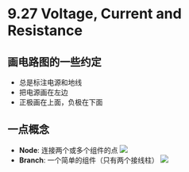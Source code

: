 # 9.27 Voltage, Current and Resistance

## 画电路图的一些约定

*   总是标注电源和地线
*   把电源画在左边
*   正极画在上面，负极在下面

## 一点概念

*   **Node**: 连接两个或多个组件的点 ![](<https://z3.ax1x.com/2021/10/25/54qhf1.png>)
*   **Branch**: 一个简单的组件（只有两个接线柱） ![](<https://z3.ax1x.com/2021/10/25/54qqTH.png>)
